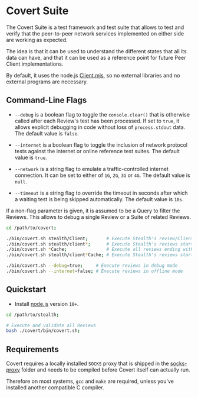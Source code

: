
# Covert Suite

The Covert Suite is a test framework and test suite that allows to test
and verify that the peer-to-peer network services implemented on either
side are working as expected.

The idea is that it can be used to understand the different states that
all its data can have, and that it can be used as a reference point for
future Peer Client implementations.

By default, it uses the node.js [Client.mjs](../stealth/source/Client.mjs),
so no external libraries and no external programs are necessary.


## Command-Line Flags

- `--debug` is a boolean flag to toggle the `console.clear()` that is
  otherwise called after each Review's test has been processed.
  If set to `true`, it allows explicit debugging in code without loss of
  `process.stdout` data. The default value is `false`.

- `--internet` is a boolean flag to toggle the inclusion of network
  protocol tests against the internet or online reference test suites.
  The default value is `true`.

- `--network` is a string flag to emulate a traffic-controlled internet
  connection. It can be set to either of `1G`, `2G`, `3G` or `4G`.
  The default value is `null`.

- `--timeout` is a string flag to override the timeout in seconds after
  which a waiting test is being skipped automatically.
  The default value is `10s`.

If a non-flag parameter is given, it is assumed to be a Query to filter
the Reviews. This allows to debug a single Review or a Suite of related
Reviews.

```bash
cd /path/to/covert;

./bin/covert.sh stealth/Client;       # Execute Stealth's review/Client.mjs
./bin/covert.sh stealth/client*;      # Execute Stealth's reviews starting with "client"
./bin/covert.sh *Cache;               # Execute all reviews ending with "Cache"
./bin/covert.sh stealth/client*Cache; # Execute Stealth's reviews starting with "client" and ending with "Cache"

./bin/covert.sh --debug=true;     # Execute reviews in debug mode
./bin/covert.sh --internet=false; # Execute reviews in offline mode
```


## Quickstart

- Install [node.js](https://nodejs.org/en/download) version `10+`.

```bash
cd /path/to/stealth;

# Execute and validate all Reviews
bash ./covert/bin/covert.sh;
```


## Requirements

Covert requires a locally installed `SOCKS` proxy that is shipped in the
[socks-proxy](/covert/sketch/socks-proxy) folder and needs to be compiled
before Covert itself can actually run.

Therefore on most systems, `gcc` and `make` are required, unless you've
installed another compatible C compiler.

